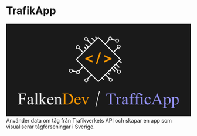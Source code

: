 # TrafikApp
![alt text](https://github.com/FalkenDev/TrafikApp/blob/main/trafficapp.png?raw=true)
Använder data om tåg från Trafikverkets API och skapar en app som visualiserar tågförseningar i Sverige.
